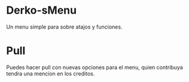 # Derko-sMenu
Un menu simple para sobre atajos y funciones.

# Pull
Puedes hacer pull con nuevas opciones para el menu, quien contribuya tendra una mencion en los creditos.
